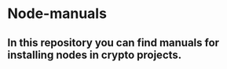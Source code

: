 # Node-manuals

## In this repository you can find manuals for installing nodes in crypto projects.
